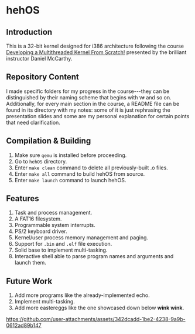 # hehOS 

## Introduction
This is a 32-bit kernel designed for i386 architecture following the course [Developing a Multithreaded Kernel From Scratch!](https://www.udemy.com/course/developing-a-multithreaded-kernel-from-scratch/?couponCode=LETSLEARNNOWPP) presented by the brilliant instructor Daniel McCarthy. 

## Repository Content
I made specific folders for my progress in the course---they can be distinguished by their naming scheme that begins with `V#` and so on. Additionally, for every main section in the course, a README file can be found in its directory with my notes: some of it is just rephrasing the presentation slides and some are my personal explanation for certain points that need clarification.

## Compilation & Building
1. Make sure `qemu` is installed before proceeding.
2. Go to `hehOS` directory.
3. Enter `make clean` command to delete all previously-built .o files.
4. Enter `make all` command to build hehOS from source.
5. Enter `make launch` command to launch hehOS.

## Features
1. Task and process management.
2. A FAT16 filesystem.
3. Programmable system interrupts.
4. PS/2 keyboard driver.
5. Kernel/user process memory management and paging.
6. Support for `.bin` and `.elf` file execution.
7. Solid base to implement multi-tasking.
8. Interactive shell able to parse program names and arguments and launch them.
   
## Future Work 
1. Add more programs like the already-implemented echo.
2. Implement multi-tasking.
3. Add more eastereggs like the one showcased down below **wink wink**.





https://github.com/user-attachments/assets/342dcadd-1be2-4238-9a9b-0612ad89b147


